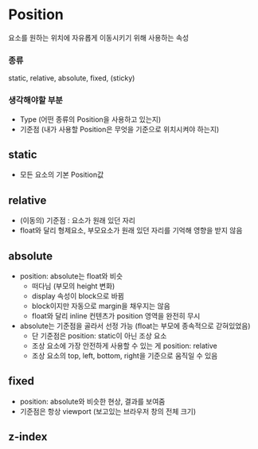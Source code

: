 # Position

요소를 원하는 위치에 자유롭게 이동시키기 위해 사용하는 속성



### 종류

static, relative, absolute, fixed, (sticky)



### 생각해야할 부분

- Type (어떤 종류의 Position을 사용하고 있는지)
- 기준점 (내가 사용할 Position은 무엇을 기준으로 위치시켜야 하는지)





## static

- 모든 요소의 기본 Position값



## relative

- (이동의) 기준점 : 요소가 원래 있던 자리
- float와 달리 형제요소, 부모요소가 원래 있던 자리를 기억해 영향을 받지 않음



## absolute

- position: absolute는 float와 비슷
  - 떠다님 (부모의 height 변화)
  - display 속성이 block으로 바뀜
  - block이지만 자동으로 margin을 채우지는 않음
  - float와 달리 inline 컨텐츠가 position 영역을 완전히 무시
- absolute는 기준점을 골라서 선정 가능 (float는 부모에 종속적으로 갇혀있었음)
  - 단 기준점은 position: static이 아닌 조상 요소
  - 조상 요소에 가장 안전하게 사용할 수 있는 게 position: relative
  - 조상 요소의 top, left, bottom, right을 기준으로 움직일 수 있음



## fixed

- position: absolute와 비슷한 현상, 결과를 보여줌
- 기준점은 항상 viewport (보고있는 브라우저 창의 전체 크기)



## z-index



